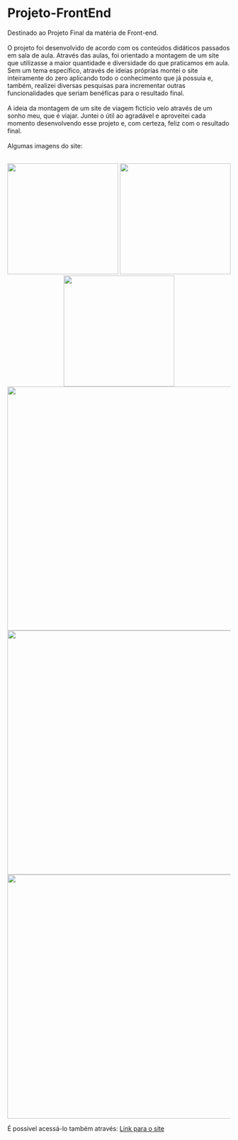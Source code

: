 # Projeto-FrontEnd
Destinado ao Projeto Final da matéria de Front-end.
<br /> <br />
O projeto foi desenvolvido de acordo com os conteúdos didáticos passados em sala de aula. Através das aulas, foi orientado a montagem de um site que utilizasse a maior
quantidade e diversidade do que praticamos em aula. 
<br />
Sem um tema específico, através de ideias próprias montei o site inteiramente do zero aplicando todo o conhecimento que já possuia e, também, realizei diversas pesquisas 
para incrementar outras funcionalidades que seriam benéficas para o resultado final.
<br /> <br />
A ideia da montagem de um site de viagem fictício veio através de um sonho meu, que é viajar. Juntei o útil ao agradável e aproveitei cada momento desenvolvendo esse
projeto e, com certeza, feliz com o resultado final.
<br /> <br />
Algumas imagens do site:
<br /> <br />
<div align = "center">
  
<img src="https://github.com/GabihSantana/Projeto-FrontEnd/assets/135717302/fd401681-e295-4600-b2d1-5b060a87d6ff" width="250px" />
<img src="https://github.com/GabihSantana/Projeto-FrontEnd/assets/135717302/63e764d7-0643-4e92-9152-aa2290ab650e" width="250px" />
<img src="https://github.com/GabihSantana/Projeto-FrontEnd/assets/135717302/4978ae6b-93be-40e7-ae89-fa2ff29670f9" width="250px" />
</div>

<div align = "center" justify-content = "space-between">
<img src="https://github.com/GabihSantana/Projeto-FrontEnd/assets/135717302/ad353544-b163-4a35-b2c6-441a14b9cd73" width="550px" />
<img src="https://github.com/GabihSantana/Projeto-FrontEnd/assets/135717302/afba7670-5836-4f86-a4d8-0a056a106fb3" width="550px" />
<img src="https://github.com/GabihSantana/Projeto-FrontEnd/assets/135717302/fc667243-bfe8-4eb7-a536-198147bd84b8" width="550px" />
</div>

É possível acessá-lo também através: 
<a href = "gabihsantana.github.io/Projeto-FrontEnd/" target="_blank" >Link para o site </a>

